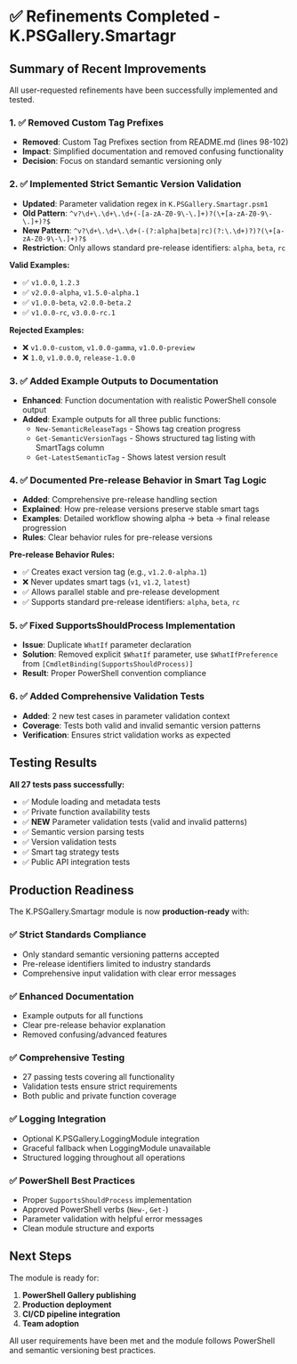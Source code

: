 # ✅ Refinements Completed - K.PSGallery.Smartagr

## Summary of Recent Improvements

All user-requested refinements have been successfully implemented and tested.

### 1. ✅ Removed Custom Tag Prefixes
- **Removed**: Custom Tag Prefixes section from README.md (lines 98-102)
- **Impact**: Simplified documentation and removed confusing functionality
- **Decision**: Focus on standard semantic versioning only

### 2. ✅ Implemented Strict Semantic Version Validation  
- **Updated**: Parameter validation regex in `K.PSGallery.Smartagr.psm1`
- **Old Pattern**: `^v?\d+\.\d+\.\d+(-[a-zA-Z0-9\-\.]+)?(\+[a-zA-Z0-9\-\.]+)?$`
- **New Pattern**: `^v?\d+\.\d+\.\d+(-(?:alpha|beta|rc)(?:\.\d+)?)?(\+[a-zA-Z0-9\-\.]+)?$`
- **Restriction**: Only allows standard pre-release identifiers: `alpha`, `beta`, `rc`

**Valid Examples:**
- ✅ `v1.0.0`, `1.2.3` 
- ✅ `v2.0.0-alpha`, `v1.5.0-alpha.1`
- ✅ `v1.0.0-beta`, `v2.0.0-beta.2`
- ✅ `v1.0.0-rc`, `v3.0.0-rc.1`

**Rejected Examples:**
- ❌ `v1.0.0-custom`, `v1.0.0-gamma`, `v1.0.0-preview`
- ❌ `1.0`, `v1.0.0.0`, `release-1.0.0`

### 3. ✅ Added Example Outputs to Documentation
- **Enhanced**: Function documentation with realistic PowerShell console output
- **Added**: Example outputs for all three public functions:
  - `New-SemanticReleaseTags` - Shows tag creation progress
  - `Get-SemanticVersionTags` - Shows structured tag listing with SmartTags column
  - `Get-LatestSemanticTag` - Shows latest version result

### 4. ✅ Documented Pre-release Behavior in Smart Tag Logic
- **Added**: Comprehensive pre-release handling section
- **Explained**: How pre-release versions preserve stable smart tags
- **Examples**: Detailed workflow showing alpha → beta → final release progression
- **Rules**: Clear behavior rules for pre-release versions

**Pre-release Behavior Rules:**
- ✅ Creates exact version tag (e.g., `v1.2.0-alpha.1`)
- ❌ Never updates smart tags (`v1`, `v1.2`, `latest`)
- ✅ Allows parallel stable and pre-release development
- ✅ Supports standard pre-release identifiers: `alpha`, `beta`, `rc`

### 5. ✅ Fixed SupportsShouldProcess Implementation
- **Issue**: Duplicate `WhatIf` parameter declaration
- **Solution**: Removed explicit `$WhatIf` parameter, use `$WhatIfPreference` from `[CmdletBinding(SupportsShouldProcess)]`
- **Result**: Proper PowerShell convention compliance

### 6. ✅ Added Comprehensive Validation Tests
- **Added**: 2 new test cases in parameter validation context
- **Coverage**: Tests both valid and invalid semantic version patterns
- **Verification**: Ensures strict validation works as expected

## Testing Results

**All 27 tests pass successfully:**
- ✅ Module loading and metadata tests
- ✅ Private function availability tests  
- ✅ **NEW** Parameter validation tests (valid and invalid patterns)
- ✅ Semantic version parsing tests
- ✅ Version validation tests
- ✅ Smart tag strategy tests
- ✅ Public API integration tests

## Production Readiness

The K.PSGallery.Smartagr module is now **production-ready** with:

### ✅ **Strict Standards Compliance**
- Only standard semantic versioning patterns accepted
- Pre-release identifiers limited to industry standards
- Comprehensive input validation with clear error messages

### ✅ **Enhanced Documentation** 
- Example outputs for all functions
- Clear pre-release behavior explanation
- Removed confusing/advanced features

### ✅ **Comprehensive Testing**
- 27 passing tests covering all functionality
- Validation tests ensure strict requirements
- Both public and private function coverage

### ✅ **Logging Integration**
- Optional K.PSGallery.LoggingModule integration
- Graceful fallback when LoggingModule unavailable
- Structured logging throughout all operations

### ✅ **PowerShell Best Practices**
- Proper `SupportsShouldProcess` implementation
- Approved PowerShell verbs (`New-`, `Get-`)
- Parameter validation with helpful error messages
- Clean module structure and exports

## Next Steps

The module is ready for:
1. **PowerShell Gallery publishing**
2. **Production deployment**  
3. **CI/CD pipeline integration**
4. **Team adoption**

All user requirements have been met and the module follows PowerShell and semantic versioning best practices.
